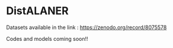 # DistALANER
Datasets available in the link : 
https://zenodo.org/record/8075578

Codes and models coming soon!!




